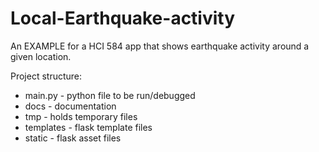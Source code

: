 # Local-Earthquake-activity

An EXAMPLE for a HCI 584 app that shows earthquake activity around a given location.

Project structure:
- main.py - python file to be run/debugged
- docs - documentation 
- tmp - holds temporary files
- templates - flask template files
- static - flask asset files



